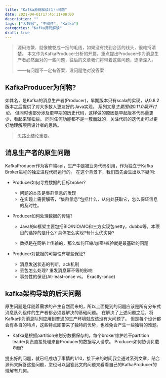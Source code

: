 ```yaml
---
title: "Kafka源码解读(1)-问题"
date: 2021-04-01T17:45:11+08:00
description: ""
tags: ["大数据", "中间件", "Kafka"]
categories: "Kafka源码解读"
draft: true
---
```


> 源码浩繁，就像被卷成一捆的毛线，如果没有找到合适的线头，很难捋清楚。 本文作为KafkaProducer分析的开篇，重点提出Producer作为消息生产者必然面对的一些问题，往后的文章我们将带着这些问题，逐渐深入。
>
> ——有问题不一定有答案，没问题绝对没答案

## KafkaProducer为何物?

如其名，是Kafka的消息生产者(Producer)，早期版本只有scala的实现，从0.8.2版本之后提供了对大多数人更友好的Java实现。 系列文章*主要围绕0.11.0展开讨论*。 但同时也部分涉及更早期的历史代码，这样做的原因是早起版本代码量更少，看起来轻松些。 同时任何功能都不是一簇而就的，关注代码的迭代史可以更好地理解项目设计者的思路。

> 思路比结论重要。

## 消息生产者的原生问题

KafkaProducer作为客户端api，生产中是被业务代码引用，作为独立于Kafka Broker进程的独立进程代码运行的。 在这个背景下，我们首先会生出以下疑问:

- Producer如何寻找数据的目标broker?

  - 问题的本质是集群信息的发现
  - 在实现上需要解答，“集群信息”包括什么，从何处获取它，怎么保证信息的及时性。

- Producer如何处理数据的传输?

  - Java的io框架主要包括BIO/NIO/AIO和三方实现包netty，dubbo等，本项目的选择的是什么? 具体怎么实现?有什么优劣势?

  - 数据是在网络上传输的，那么如何压缩/加密/校验就是最基础的问题

- Producer对数据的可靠性有哪些保证?

  - 消息发送状态的判断，ack机制
  - 丢包怎么处理? 重发消息幂不等的影响
  - 事务性的保证(At-least-once vs。 Exactly-once)

## kafka架构导致的后天问题

原生问题是伴随着需求的产生自然而来的，所以上面提到的问题应该是所有分布式消息队列组件的生产者都必须要解决的基础问题。 在解决了上述问题之后，将Kafka作为消息队列应用到普通的生产环境就应该没有大问题了。 但是每个设计都会有各自的特点，这些特点即带来了独特的优势，也难免会产生一些独特的难题。

- Kafka是根据partition来划分数据保存的，每个broker维护若干partition leader负责直接处理来自Producer的数据写入请求。 Producer如何协调负载均衡?

提出好的问题，就已经成功了事情的1/10，接下来的时间我会通过系列文章，结合源码来解答这些问题，您也可以回答此文的问题来看看自己的KafkaProducer的理解有几何。